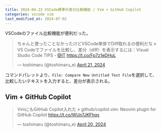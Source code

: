 ```yaml
---
title: 2024-04-23 VSCode標準の差分比較機能 / Vim + GitHub Copilot
categories: vscode vim
last_modified_at: 2024-07-02
---
```


VSCodeのファイル比較機能が便利だった。

<blockquote class="twitter-tweet"><p lang="ja" dir="ltr">ちゃんと使ったことなかったけどVSCode単体でDiff取れるの便利だな » VS Codeでファイルを比較し、差分（diff）を表示するには：Visual Studio Code TIPS - <a href="https://twitter.com/it?ref_src=twsrc%5Etfw">@IT</a> <a href="https://t.co/Fp7z1eDHuL">https://t.co/Fp7z1eDHuL</a></p>&mdash; toshimaru (@toshimaru_e) <a href="https://twitter.com/toshimaru_e/status/1781841603264762170?ref_src=twsrc%5Etfw">April 21, 2024</a></blockquote> <script async src="https://platform.twitter.com/widgets.js" charset="utf-8"></script>

コマンドパレットより、`File: Compare New Untitled Text File`を選択して、比較したいテキストを入力すると、差分が表示される。

## Vim + GitHub Copilot

<blockquote class="twitter-tweet"><p lang="ja" dir="ltr">VimにもGitHub Copilot入れた » github/copilot.vim: Neovim plugin for GitHub Copilot <a href="https://t.co/WUn7JKFhqs">https://t.co/WUn7JKFhqs</a></p>&mdash; toshimaru (@toshimaru_e) <a href="https://twitter.com/toshimaru_e/status/1781610361785024906?ref_src=twsrc%5Etfw">April 20, 2024</a></blockquote>

